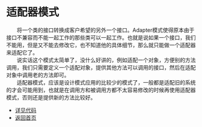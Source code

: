 # 适配器模式
&emsp;&emsp;将一个类的接口转换成客户希望的另外一个接口。Adapter模式使得原本由于接口不兼容而不能一起工作的那些类可以一起工作。也就是说如果一个接口，我们不能用，但是又不能去修改它，也不知道他的具体细节，那么就只能做一个适配器来适配它了。<br>
&emsp;&emsp;说实话这个模式太简单了，没什么好讲的，例如适配一个对象，方便别的方法调用，我们只需要定义一个适配对象，提供其他方法可以调用的接口，然后在适配对象中调用老的方法即可。<br>
&emsp;&emsp;适配器模式，应该是设计模式应用的比较少的模式了，一般都是适配旧的系统的才会可能用到，也就是在调用方和被调用方都不太容易修改的时候再使用适配器模式，否则还是提供新的方法比较好。

- [详见代码](https://github.com/zhangonga/design-patterns/tree/master/src/main/java/tech/zg/patterns/structure/structure1_apdater_patterns)
- [返回首页](https://github.com/zhangonga/design-patterns#%E8%AE%BE%E8%AE%A1%E6%A8%A1%E5%BC%8F%E7%AC%94%E8%AE%B0)